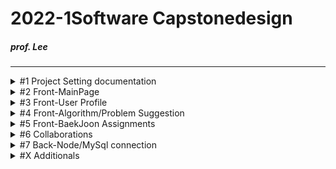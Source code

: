 # 2022-1Software Capstonedesign
##### prof. Lee
* * *

<details><summary>#1 Project Setting documentation</summary>
  
  # 회의록  
  |회의 No.|회의내용|날짜|
  |--|--|--|
  |0. |팀 결성 및 역할 배분|2022-03-08|
  |1. |프로젝트 기획 및 구상 + [부가 기능](#사용자간)|2022-03-09|
  |2. |각 파트별 예제 연습|2022-03-11|
  |3. |기획안 토대 컴포넌트 기획/진행상황 공유|2022-03-15|
  |4. |화면 구상 기획, 레이아웃 작성|2022-03-18|
  |5. |작업 내용 공유/단체 스터디, 의견 교환|2022-03-21|
  |6. |지도교수 피드백, 개발 방향성 수정|2022-03-22|
  |||2022-03-00|
  - [JS 개발 환경 설정_기본](https://webnautes.tistory.com/1473)
  
  </details>

<details><summary>#2 Front-MainPage</summary><div markdown="1">
  
  |문제점|해결방식|날짜|
  |--|--|--|
  |react의 페이지간 이동 기능을 알지 못헸음|Route로 경로를 정하고 Link로 경로로 이동시키면 된다는 것을 깨달음 |2022-03-21|
  |login, main, signup의 css가 모든 컴포넌트에 중첩 적용되어 문제|전역 css인 common2.css는 .scss로 변경 후 app.js에 적용하고 각 컴포넌트에 적용할 각 css들은 scss로 변경 후 최상위 태그에 적용|2022-03-21|
  
  </details>

<details><summary>#3 Front-User Profile</summary>
  
  </details>

<details><summary>#4 Front-Algorithm/Problem Suggestion</summary>
  
  </details>

<details><summary>#5 Front-BaekJoon Assignments</summary>
  
  </details>

<details><summary>#6 Collaborations</summary>
  
  </details>
  
<details><summary>#7 Back-Node/MySql connection</summary><div markdown="1">
  
  |문제점|해결방식|날짜|
  |--|--|--|
  |1번 문제 mysql 연동 문제|검색을 해보니 connection.end()를 사용하면 안되었는데 connection.end()를 사용하여서현재 json으로 값이 도출이 되지 않았습니다 그래서 .end()를 주석처리 하고 진행하였다.|2022-03-21|
  |2번 문제 pullrequest|새로운 브랜치를 만든 후(github상에 있지 않는) github remote를 하고, 필요파일을 만든다 그 후에 git pull origin main을 한다 그 이후에 vscode를 이용해서 github pullrequest라는 플러그인을 이용하여 해결|2022-03-21|
  |||2022-03-21|
  
  </details>
  
  <details><summary>#X Additionals</summary>
    
    # 사용자간 의견 교류/질의응답용 게시판
    # 게시판 기여 정도에 따른 리워드
    # 코딩 테스트/과제 풀이
  
  </details>
